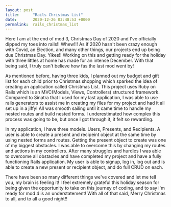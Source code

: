 ```yaml
---
layout: post
title:      "Rails Christmas List"
date:       2020-12-26 03:48:53 +0000
permalink:  rails_christmas_list
---
```



Here I am at the end of mod 3, Christmas Day of 2020 and I've officially dipped my toes into rails!! Whew!!!  As if 2020 hasn't been crazy enough with Covid, an Election, and many other things,  our projects end up being due Christmas Day. Yikes!! Working on this and getting ready for the holiday with three littles at home has made for an intense December. With that being said, I truly can't believe how fas the last mod went by! 

As mentioned before, having three kids, I planned out my budget and gift list for each child prior to Christmas shopping which sparked the idea of creating an application called Christmas List. This project uses Ruby on Rails which is an MVC(Models, Views, Controllers) structured framework. Compared to Sinatra that I used for my last application, I was able to use rails generators to assist me in creating my files for my project and had it all set up in a jiffy! All was smooth sailing until it came time to handle my nested routes and build nested forms. I underestimated how complex this process was going to be, but once I got through it, it felt so rewarding.

In my application, I have three models. Users, Presents, and Recipients.  A user is able to create a present and recipeint object at the same time by using nested forms and routes. Getting the present object to create was one of my biggest obstacles. I was able to overcome this by changing my routes and actions in my controllers. After many struggles and hurdles I was able to overcome all obstacles and have completed my project and have a fully functioning Rails application. My user is able to signup, log in, log out and is able to create a new present or recipient object, and do full CRUD on each. 

There have been so many different things we've covered and let me tell you, my brain is feeling it! I feel extremely grateful this holiday season for being given the opportunity to take on this journey of coding, and to say i'm ready for mod 4 is an understatement! With all of that said, Merry Christmas to all, and to all a good night!!
